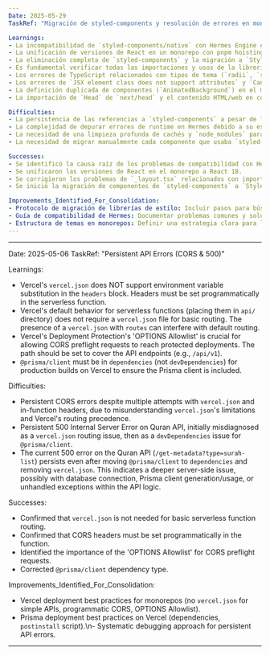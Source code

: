 ```yaml
---
Date: 2025-05-29
TaskRef: "Migración de styled-components y resolución de errores en monorepo"

Learnings:
- La incompatibilidad de `styled-components/native` con Hermes Engine es un problema recurrente y difícil de resolver con configuraciones.
- La unificación de versiones de React en un monorepo con pnpm hoisting es crucial para evitar conflictos de versiones.
- La eliminación completa de `styled-components` y la migración a `StyleSheet` nativo es la solución más robusta para problemas de compatibilidad con Hermes.
- Es fundamental verificar todas las importaciones y usos de la librería a migrar en todo el codebase.
- Los errores de TypeScript relacionados con tipos de tema (`radii`, `shadows`, `textPrimary`, `cardBackground`, `desertHighlightGold`, `white`, `desertSandGold`) surgen cuando la estructura del tema en `src/theme/theme.ts` no coincide con el tema simple definido en `src/theme/nativeTheme.js` y usado por `ThemeContext.js`.
- Los errores de `JSX element class does not support attributes` y `Cannot find name 'TouchableOpacity'` ocurren cuando los componentes estilizados (`styled.Text`, `styled.TouchableOpacity`) se convierten a componentes nativos (`Text`, `TouchableOpacity`) pero no se actualiza su uso en el JSX para pasar las props `style` y `children` correctamente.
- La definición duplicada de componentes (`AnimatedBackground`) en el mismo archivo causa errores de `Cannot redeclare block-scoped variable`.
- La importación de `Head` de `next/head` y el contenido HTML/web en componentes de React Native (`_layout.tsx`) causan errores de runtime en la aplicación nativa.

Difficulties:
- La persistencia de las referencias a `styled-components` a pesar de los intentos de eliminación.
- La complejidad de depurar errores de runtime en Hermes debido a su estricta validación.
- La necesidad de una limpieza profunda de cachés y `node_modules` para asegurar que los cambios se apliquen correctamente.
- La necesidad de migrar manualmente cada componente que usaba `styled-components` a `StyleSheet` nativo.

Successes:
- Se identificó la causa raíz de los problemas de compatibilidad con Hermes y `styled-components`.
- Se unificaron las versiones de React en el monorepo a React 18.
- Se corrigieron los problemas de `_layout.tsx` relacionados con importaciones web y typos en variables de entorno.
- Se inició la migración de componentes de `styled-components` a `StyleSheet` nativo.

Improvements_Identified_For_Consolidation:
- Protocolo de migración de librerías de estilo: Incluir pasos para búsqueda exhaustiva, eliminación de dependencias, limpieza de caché y migración de componentes.
- Guía de compatibilidad de Hermes: Documentar problemas comunes y soluciones para el motor Hermes en React Native.
- Estructura de temas en monorepos: Definir una estrategia clara para la gestión de temas y tipos en proyectos con múltiples plataformas.
---
```

---
Date: 2025-05-06
TaskRef: "Persistent API Errors (CORS & 500)"

Learnings:
- Vercel's `vercel.json` does NOT support environment variable substitution in the `headers` block. Headers must be set programmatically in the serverless function.
- Vercel's default behavior for serverless functions (placing them in `api/` directory) does not require a `vercel.json` file for basic routing. The presence of a `vercel.json` with `routes` can interfere with default routing.
- Vercel's Deployment Protection's 'OPTIONS Allowlist' is crucial for allowing CORS preflight requests to reach protected deployments. The path should be set to cover the API endpoints (e.g., `/api/v1`).
- `@prisma/client` must be in `dependencies` (not `devDependencies`) for production builds on Vercel to ensure the Prisma client is included.

Difficulties:
- Persistent CORS errors despite multiple attempts with `vercel.json` and in-function headers, due to misunderstanding `vercel.json`'s limitations and Vercel's routing precedence.
- Persistent 500 Internal Server Error on Quran API, initially misdiagnosed as a `vercel.json` routing issue, then as a `devDependencies` issue for `@prisma/client`.
- The current 500 error on the Quran API (`/get-metadata?type=surah-list`) persists even after moving `@prisma/client` to `dependencies` and removing `vercel.json`. This indicates a deeper server-side issue, possibly with database connection, Prisma client generation/usage, or unhandled exceptions within the API logic.

Successes:
- Confirmed that `vercel.json` is not needed for basic serverless function routing.
- Confirmed that CORS headers must be set programmatically in the function.
- Identified the importance of the 'OPTIONS Allowlist' for CORS preflight requests.
- Corrected `@prisma/client` dependency type.

Improvements_Identified_For_Consolidation:
- Vercel deployment best practices for monorepos (no `vercel.json` for simple APIs, programmatic CORS, OPTIONS Allowlist).
- Prisma deployment best practices on Vercel (dependencies, `postinstall` script).\n- Systematic debugging approach for persistent API errors.
---